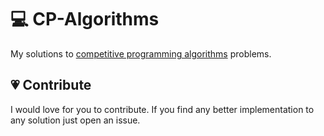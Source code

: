# :computer: CP-Algorithms

My solutions to [competitive programming algorithms](https://cp-algorithms.com/) problems.

## :heartpulse: Contribute

I would love for you to contribute. If you find any better implementation to any solution just open an issue.
